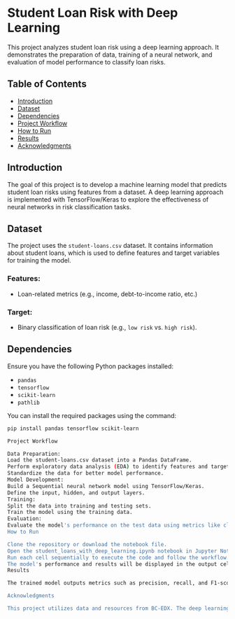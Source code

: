 # Student Loan Risk with Deep Learning

This project analyzes student loan risk using a deep learning approach. It demonstrates the preparation of data, training of a neural network, and evaluation of model performance to classify loan risks.

## Table of Contents
- [Introduction](#introduction)
- [Dataset](#dataset)
- [Dependencies](#dependencies)
- [Project Workflow](#project-workflow)
- [How to Run](#how-to-run)
- [Results](#results)
- [Acknowledgments](#acknowledgments)

## Introduction
The goal of this project is to develop a machine learning model that predicts student loan risks using features from a dataset. A deep learning approach is implemented with TensorFlow/Keras to explore the effectiveness of neural networks in risk classification tasks.

## Dataset
The project uses the `student-loans.csv` dataset. It contains information about student loans, which is used to define features and target variables for training the model.

### Features:
- Loan-related metrics (e.g., income, debt-to-income ratio, etc.)

### Target:
- Binary classification of loan risk (e.g., `low risk` vs. `high risk`).

## Dependencies
Ensure you have the following Python packages installed:

- `pandas`
- `tensorflow`
- `scikit-learn`
- `pathlib`

You can install the required packages using the command:

```bash
pip install pandas tensorflow scikit-learn

Project Workflow

Data Preparation:
Load the student-loans.csv dataset into a Pandas DataFrame.
Perform exploratory data analysis (EDA) to identify features and target variables.
Standardize the data for better model performance.
Model Development:
Build a Sequential neural network model using TensorFlow/Keras.
Define the input, hidden, and output layers.
Training:
Split the data into training and testing sets.
Train the model using the training data.
Evaluation:
Evaluate the model's performance on the test data using metrics like classification report.
How to Run

Clone the repository or download the notebook file.
Open the student_loans_with_deep_learning.ipynb notebook in Jupyter Notebook or JupyterLab.
Run each cell sequentially to execute the code and follow the workflow.
The model's performance and results will be displayed in the output cells.
Results

The trained model outputs metrics such as precision, recall, and F1-score for loan risk classification. The results help in understanding the model's effectiveness and areas for improvement.

Acknowledgments

This project utilizes data and resources from BC-EDX. The deep learning model is built using TensorFlow and the project follows a systematic approach to machine learning.